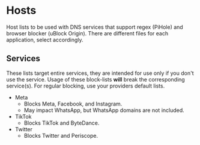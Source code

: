 # Hosts
Host lists to be used with DNS services that support regex (PiHole) and browser blocker (uBlock Origin). There are different files for each application, select accordingly.

## Services
These lists target entire services, they are intended for use only if you don't use the service. Usage of these block-lists **will** break the corresponding service(s). For regular blocking, use your providers default lists.

+ Meta
  - Blocks Meta, Facebook, and Instagram.
  - May impact WhatsApp, but WhatsApp domains are not included.
+ TikTok
  - Blocks TikTok and ByteDance.
+ Twitter
  - Blocks Twitter and Periscope.
